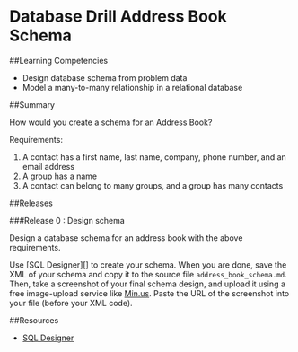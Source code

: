 # Database   Drill Address Book Schema 
 
##Learning Competencies 

* Design database schema from problem data
* Model a many-to-many relationship in a relational database

##Summary 

 How would you create a schema for an Address Book?

Requirements:

1. A contact has a first name, last name, company, phone number, and an email address
2. A group has a name
3. A contact can belong to many groups, and a group has many contacts


##Releases

###Release 0 : Design schema

Design a database schema for an address book with the above requirements.

Use [SQL Designer][] to create your schema.  When you are done, save the XML of your schema and copy it to the source file `address_book_schema.md`. Then, take a screenshot of your final schema design, and upload it using a free image-upload service like [Min.us](http://minus.com).  Paste the URL of the screenshot into your file (before your XML code). 

<!-- ##Optimize Your Learning  -->

##Resources

* [SQL Designer](https://socrates.devbootcamp.com//sql.html)
